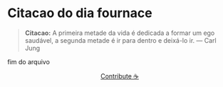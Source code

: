 # Citacao do dia fournace

> **Citacao:** A primeira metade da vida é dedicada a formar um ego saudável, a segunda metade é ir para dentro e deixá-lo ir. — Carl Jung

fim do arquivo

<watermark-footer>
<p align="center">
  <a href="https://github.com/ruisuan/ruisuan/blob/main/contribute.md">Contribute ☕</a>
</p>
</watermark-footer>
